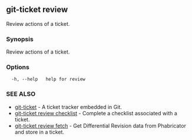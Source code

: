 ## git-ticket review

Review actions of a ticket.

### Synopsis

Review actions of a ticket.

### Options

```
  -h, --help   help for review
```

### SEE ALSO

* [git-ticket](git-ticket.md)	 - A ticket tracker embedded in Git.
* [git-ticket review checklist](git-ticket_review_checklist.md)	 - Complete a checklist associated with a ticket.
* [git-ticket review fetch](git-ticket_review_fetch.md)	 - Get Differential Revision data from Phabricator and store in a ticket.

